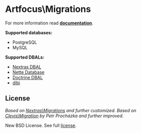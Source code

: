 Artfocus\Migrations
==================

For more information read **[documentation](http://nextras.cz/migrations/docs)**.

**Supported databases:**
* PostgreSQL
* MySQL

**Supported DBALs:**
* [Nextras DBAL](https://github.com/nextras/dbal)
* [Nette Database](https://github.com/nette/database)
* [Doctrine DBAL](https://github.com/doctrine/dbal)
* [dibi](https://github.com/dg/dibi)


License
-------

*Based on [Nextras\Migrations](https://github.com/nextras/migrations) and further customized.*
*Based on [Clevis\Migration](https://github.com/clevis/migration) by Petr Procházka and further improved.*

New BSD License. See full [license](license.md).
